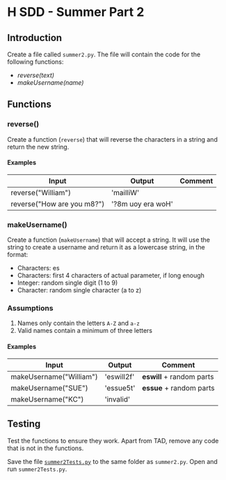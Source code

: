 # H SDD - Summer Part 2

## Introduction

Create a file called `summer2.py`. The file will contain the code for the following functions:

* _reverse(text)_
* _makeUsername(name)_


## Functions


### reverse()

Create a function (`reverse`) that will reverse the characters in a string and return the new string.

#### Examples

| Input                      | Output            | Comment |
| -----                      | ------            | ------- |
| reverse("William")         | 'mailliW'         | |
| reverse("How are you m8?") | '?8m uoy era woH' | |


### makeUsername()

Create a function (`makeUsername`) that will accept a string.  It will use the string to create a username and return it as a lowercase string, in the format:

* Characters: es
* Characters: first 4 characters of actual parameter, if long enough
* Integer: random single digit (1 to 9)
* Character: random single character (a to z)


### Assumptions

1. Names only contain the letters `A-Z` and `a-z`
2. Valid names contain a minimum of three letters


#### Examples

| Input                   | Output     | Comment |
| -----                   | ------     | ------- |
| makeUsername("William") | 'eswill2f' | __eswill__ + random parts |
| makeUsername("SUE")     | 'essue5t'  | __essue__ + random parts  |
| makeUsername("KC")      | 'invalid'  | |


## Testing

Test the functions to ensure they work.  Apart from TAD, remove any code that is not in the functions.

Save the file [`summer2Tests.py`](assets/summer1Tests.py) to the same folder as `summer2.py`.  Open and run `summer2Tests.py`.
